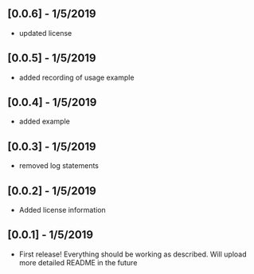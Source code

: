 ## [0.0.6] - 1/5/2019

* updated license

## [0.0.5] - 1/5/2019

* added recording of usage example

## [0.0.4] - 1/5/2019

* added example

## [0.0.3] - 1/5/2019

* removed log statements

## [0.0.2] - 1/5/2019

* Added license information

## [0.0.1] - 1/5/2019

* First release! Everything should be working as described. Will upload more detailed README in the future

